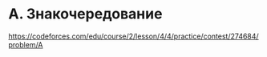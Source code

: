 # A. Знакочередование

https://codeforces.com/edu/course/2/lesson/4/4/practice/contest/274684/problem/A
